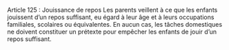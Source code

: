 Article 125 : Jouissance de repos
Les parents veillent à ce que les enfants jouissent d’un repos suffisant, eu égard à leur âge et à leurs occupations familiales, scolaires ou équivalentes.
En aucun cas, les tâches domestiques ne doivent constituer un prétexte pour empêcher les enfants de jouir d’un repos suffisant.